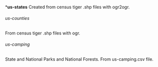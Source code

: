 
***us-states**
Created from census tiger .shp files with ogr2ogr.</td>
  </tr>
  <tr>
    <td> <h6>us-counties</h6></td>
    <td> From census tiger .shp files with ogr. </td>
  </tr>
  <tr>
    <td> <h6>us-camping</h6></td>
    <td>State and National Parks and National Forests. From us-camping.csv file.</td>
  </tr>
</table>
